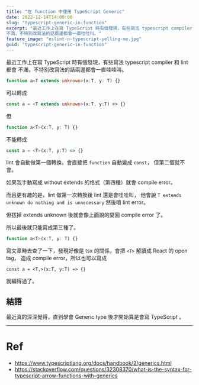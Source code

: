 ```yaml
---
title: "在 function 中使用 TypeScript Generic"
date: 2022-12-14T14:00:00
slug: "typescript-generic-in-function"
excerpt: "最近工作上在寫 TypeScript 時有個發現，有些寫法 typescript compiler 和 lint 都會
不滿，不特別改寫法的話兩邊都會一直哇哇叫。"
feature_image: "eslint-n-typescript-yelling-me.jpg"
guid: "typescript-generic-in-function"
---
```


最近工作上在寫 TypeScript 時有個發現，有些寫法 typescript compiler 和 lint 都會
不滿，不特別改寫法的話兩邊都會一直哇哇叫。

```TypeScript
function a<T extends unknown>(x:T, y: T) {}
```
可以轉成
```TypeScript
const a = <T extends unknown>(x:T, y:T) => {}
```

但

```TypeScript
function a<T>(x:T, y: T) {}
```
不能轉成
```TypeScript
const a = <T>(x:T, y:T) => {}
```

lint 會自動做第一個轉換，會直接把 `function` 自動變成 `const`，
但第二個就不會。

如果我手動寫成 without extends 的格式（第四種）就會 compile error。


而且更有趣的是，lint 做第一次轉換後 lint 還是會哇哇叫，
他會說 `T extends unknown do nothing and is unnecessary` 然後噴 lint error。

但拔掉 extends unknown 後就會像上面說的變回 compile error 了。

所以最後就只能寫成第三種了。

```TypeScript
function a<T>(x:T, y: T) {}
```

寫文章時去查了一下，發現好像是 tsx 的關係，會把 `<T>` 解讀成 React 的 open tag，
造成 compile error，所以也可以寫成

```
const a = <T,>(x:T, y:T) => {}
```

就編得過了。

## 結語

最近真的深深覺得，直到學會 Generic type 後才開始算是會寫 TypeScript 。

---

# Ref

- <https://www.typescriptlang.org/docs/handbook/2/generics.html>
- <https://stackoverflow.com/questions/32308370/what-is-the-syntax-for-typescript-arrow-functions-with-generics>

